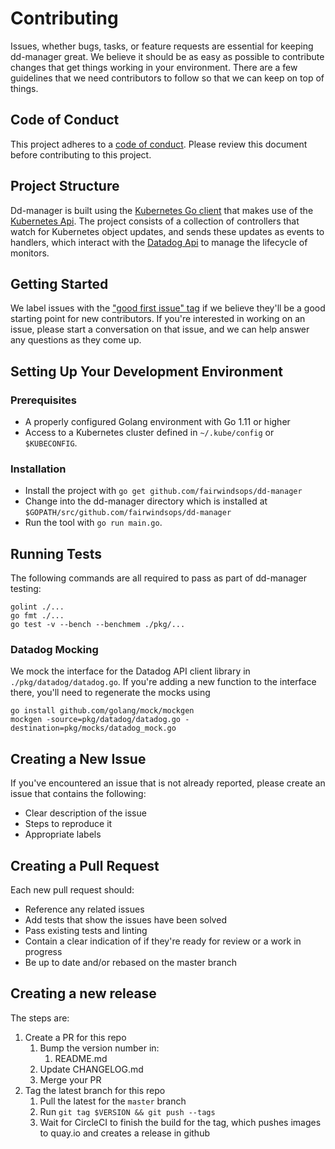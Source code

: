 # Contributing

Issues, whether bugs, tasks, or feature requests are essential for keeping dd-manager great. We believe it should be as easy as possible to contribute changes that get things working in your environment. There are a few guidelines that we need contributors to follow so that we can keep on top of things.

## Code of Conduct

This project adheres to a [code of conduct](CODE_OF_CONDUCT.md). Please review this document before contributing to this project.

## Project Structure

Dd-manager is built using the [Kubernetes Go client](https://github.com/kubernetes/client-go) that makes use of the [Kubernetes Api](https://kubernetes.io/docs/reference/using-api/api-concepts/).  The project consists of a collection of controllers that watch for Kubernetes object updates, and sends these updates as events to handlers, which interact with the [Datadog Api](https://docs.datadoghq.com/api/) to manage the lifecycle of monitors.

## Getting Started

We label issues with the ["good first issue" tag](https://github.com/FairwindsOps/dd-manager/issues?q=is%3Aissue+is%3Aopen+label%3A%22good+first+issue%22) if we believe they'll be a good starting point for new contributors. If you're interested in working on an issue, please start a conversation on that issue, and we can help answer any questions as they come up.

## Setting Up Your Development Environment
### Prerequisites
* A properly configured Golang environment with Go 1.11 or higher
* Access to a Kubernetes cluster defined in `~/.kube/config` or `$KUBECONFIG`.

### Installation
* Install the project with `go get github.com/fairwindsops/dd-manager`
* Change into the dd-manager directory which is installed at `$GOPATH/src/github.com/fairwindsops/dd-manager`
* Run the tool with `go run main.go`.

## Running Tests

The following commands are all required to pass as part of dd-manager testing:

```
golint ./...
go fmt ./...
go test -v --bench --benchmem ./pkg/...
```

### Datadog Mocking
We mock the interface for the Datadog API client library in `./pkg/datadog/datadog.go`.
If you're adding a new function to the interface there, you'll need to regenerate the
mocks using
```
go install github.com/golang/mock/mockgen
mockgen -source=pkg/datadog/datadog.go -destination=pkg/mocks/datadog_mock.go
```

## Creating a New Issue

If you've encountered an issue that is not already reported, please create an issue that contains the following:

- Clear description of the issue
- Steps to reproduce it
- Appropriate labels

## Creating a Pull Request

Each new pull request should:

- Reference any related issues
- Add tests that show the issues have been solved
- Pass existing tests and linting
- Contain a clear indication of if they're ready for review or a work in progress
- Be up to date and/or rebased on the master branch

## Creating a new release

The steps are:
1. Create a PR for this repo
    1. Bump the version number in:
        1. README.md
    2. Update CHANGELOG.md
    3. Merge your PR
2. Tag the latest branch for this repo
    1. Pull the latest for the `master` branch
    2. Run `git tag $VERSION && git push --tags`
    3. Wait for CircleCI to finish the build for the tag, which pushes images to quay.io and creates a release in github
